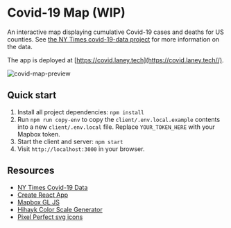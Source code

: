 # Covid-19 Map (WIP)

An interactive map displaying cumulative Covid-19 cases and deaths for US counties. See [the NY Times covid-19-data project](https://github.com/nytimes/covid-19-data) for more information on the data.

The app is deployed at [https://covid.laney.tech](https://covid.laney.tech//).

![covid-map-preview](https://user-images.githubusercontent.com/11357045/79015158-1a15e080-7b21-11ea-9370-11cae45e2f36.gif)

## Quick start

1. Install all project dependencies: `npm install`
1. Run `npm run copy-env` to copy the `client/.env.local.example` contents into a new `client/.env.local` file. Replace `YOUR_TOKEN_HERE` with your Mapbox token.
1. Start the client and server: `npm start`
1. Visit `http://localhost:3000` in your browser.

## Resources

- [NY Times Covid-19 Data](https://github.com/nytimes/covid-19-data)
- [Create React App](https://github.com/facebook/create-react-app)
- [Mapbox GL JS](https://docs.mapbox.com/mapbox-gl-js/)
- [Hihayk Color Scale Generator](https://hihayk.github.io/scale/)
- [Pixel Perfect svg icons](https://www.flaticon.com/authors/pixel-perfect)